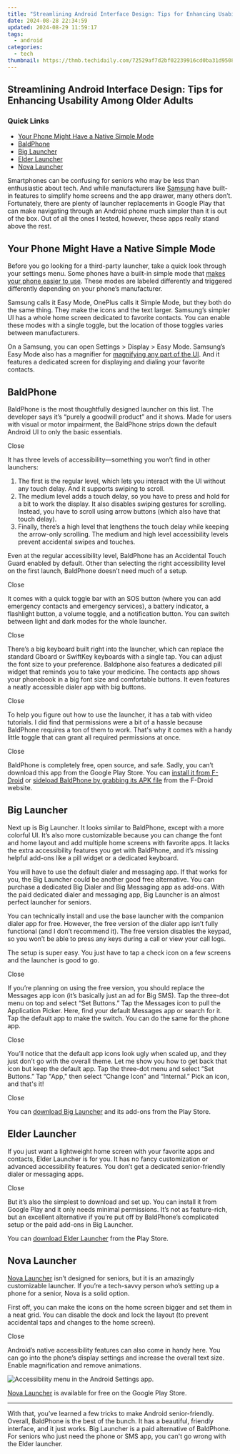 ```yaml
---
title: "Streamlining Android Interface Design: Tips for Enhancing Usability Among Older Adults"
date: 2024-08-28 22:34:59
updated: 2024-08-29 11:59:17
tags:
  - android
categories:
  - tech
thumbnail: https://thmb.techidaily.com/72529af7d2bf02239916cd0ba31d950846919ac8ac9ff5b071dc373f5d27eae7.jpg
---
```


## Streamlining Android Interface Design: Tips for Enhancing Usability Among Older Adults

### Quick Links

* [Your Phone Might Have a Native Simple Mode](https://digital-screen-recording.techidaily.com/updated-essential-10-online-collaboration-tools-ensuring-privacy/)
* [BaldPhone](https://screen-mirroring-recording.techidaily.com/in-2024-how-to-ensure-your-virtual-meetings-are-documented/)
* [Big Launcher](https://instagram-video-recordings.techidaily.com/instagrams-secret-weapon-tailoring-photos-to-standout-highlights/)
* [Elder Launcher](https://change-location.techidaily.com/hacks-to-do-pokemon-go-trainer-battles-for-samsung-galaxy-m54-5g-drfone-by-drfone-virtual-android/)
* [Nova Launcher](https://remote-screen-capture.techidaily.com/updated-2024-approved-maximize-learning-mac-methods-to-document-lectures/)

 Smartphones can be confusing for seniors who may be less than enthusiastic about tech. And while manufacturers like [Samsung](https://iphone-transfer.techidaily.com/in-2024-how-to-transfer-data-from-apple-iphone-12-to-new-iphone-15-drfone-by-drfone-transfer-from-ios/) have built-in features to simplify home screens and the app drawer, many others don’t. Fortunately, there are plenty of launcher replacements in Google Play that can make navigating through an Android phone much simpler than it is out of the box. Out of all the ones I tested, however, these apps really stand above the rest.

##  Your Phone Might Have a Native Simple Mode

 Before you go looking for a third-party launcher, take a quick look through your settings menu. Some phones have a built-in simple mode that [makes your phone easier to use](https://activate-lock.techidaily.com/in-2024-the-ultimate-guide-to-unlocking-apple-watch-or-iphone-13-mini-from-icloud-by-drfone-ios/). These modes are labeled differently and triggered differently depending on your phone’s manufacturer.

 Samsung calls it Easy Mode, OnePlus calls it Simple Mode, but they both do the same thing. They make the icons and the text larger. Samsung’s simpler UI has a whole home screen dedicated to favorite contacts. You can enable these modes with a single toggle, but the location of those toggles varies between manufacturers.

 On a Samsung, you can open Settings > Display > Easy Mode. Samsung’s Easy Mode also has a magnifier for [magnifying any part of the UI](https://video-screen-grab.techidaily.com/new-2024-approved-from-play-to-pause-save-games-via-obs/). And it features a dedicated screen for displaying and dialing your favorite contacts.

##  BaldPhone

 BaldPhone is the most thoughtfully designed launcher on this list. The developer says it’s “purely a goodwill product” and it shows. Made for users with visual or motor impairment, the BaldPhone strips down the default Android UI to only the basic essentials.

Close 

 It has three levels of accessibility—something you won’t find in other launchers:

1. The first is the regular level, which lets you interact with the UI without any touch delay. And it supports swiping to scroll.
2. The medium level adds a touch delay, so you have to press and hold for a bit to work the display. It also disables swiping gestures for scrolling. Instead, you have to scroll using arrow buttons (which also have that touch delay).
3. Finally, there’s a high level that lengthens the touch delay while keeping the arrow-only scrolling. The medium and high level accessibility levels prevent accidental swipes and touches.

 Even at the regular accessibility level, BaldPhone has an Accidental Touch Guard enabled by default. Other than selecting the right accessibility level on the first launch, BaldPhone doesn’t need much of a setup.

Close 

 It comes with a quick toggle bar with an SOS button (where you can add emergency contacts and emergency services), a battery indicator, a flashlight button, a volume toggle, and a notification button. You can switch between light and dark modes for the whole launcher.

Close 

 There’s a big keyboard built right into the launcher, which can replace the standard Gboard or SwiftKey keyboards with a single tap. You can adjust the font size to your preference. Baldphone also features a dedicated pill widget that reminds you to take your medicine. The contacts app shows your phonebook in a big font size and comfortable buttons. It even features a neatly accessible dialer app with big buttons.

Close 

 To help you figure out how to use the launcher, it has a tab with video tutorials. I did find that permissions were a bit of a hassle because BaldPhone requires a ton of them to work. That's why it comes with a handy little toggle that can grant all required permissions at once.

Close 

 BaldPhone is completely free, open source, and safe. Sadly, you can’t download this app from the Google Play Store. You can [install it from F-Droid](https://f-droid.org/en/packages/com.bald.uriah.baldphone/) or [sideload BaldPhone by grabbing its APK file](https://facebook-video-content.techidaily.com/updated-unlock-premium-quality-streaming-on-the-worlds-largest-network/) from the F-Droid website.

##  Big Launcher

 Next up is Big Launcher. It looks similar to BaldPhone, except with a more colorful UI. It’s also more customizable because you can change the font and home layout and add multiple home screens with favorite apps. It lacks the extra accessibility features you get with BaldPhone, and it’s missing helpful add-ons like a pill widget or a dedicated keyboard.

 You will have to use the default dialer and messaging app. If that works for you, the Big Launcher could be another good free alternative. You can purchase a dedicated Big Dialer and Big Messaging app as add-ons. With the paid dedicated dialer and messaging app, Big Launcher is an almost perfect launcher for seniors.

 You can technically install and use the base launcher with the companion dialer app for free. However, the free version of the dialer app isn’t fully functional (and I don’t recommend it). The free version disables the keypad, so you won’t be able to press any keys during a call or view your call logs.

 The setup is super easy. You just have to tap a check icon on a few screens and the launcher is good to go.

Close 

 If you’re planning on using the free version, you should replace the Messages app icon (it’s basically just an ad for Big SMS). Tap the three-dot menu on top and select “Set Buttons.” Tap the Messages icon to pull the Application Picker. Here, find your default Messages app or search for it. Tap the default app to make the switch. You can do the same for the phone app.

Close 

 You’ll notice that the default app icons look ugly when scaled up, and they just don’t go with the overall theme. Let me show you how to get back that icon but keep the default app. Tap the three-dot menu and select “Set Buttons.” Tap "App," then select “Change Icon” and “Internal.” Pick an icon, and that's it!

Close 

 You can [download Big Launcher](https://www.anrdoezrs.net/links/3607085/type/dlg/sid/UUhtgUeUpU218318/https://play.google.com/store/apps/details?id=name.kunes.android.launcher.demo&hl=en) and its add-ons from the Play Store.

##  Elder Launcher

 If you just want a lightweight home screen with your favorite apps and contacts, Elder Launcher is for you. It has no fancy customization or advanced accessibility features. You don’t get a dedicated senior-friendly dialer or messaging apps.

Close 

 But it’s also the simplest to download and set up. You can install it from Google Play and it only needs minimal permissions. It’s not as feature-rich, but an excellent alternative if you’re put off by BaldPhone’s complicated setup or the paid add-ons in Big Launcher.

 You can [download Elder Launcher](https://www.anrdoezrs.net/links/3607085/type/dlg/sid/UUhtgUeUpU218318/https://play.google.com/store/apps/details?id=xyz.arjunsinh.elderlauncher&hl=en) from the Play Store.

##  Nova Launcher

[Nova Launcher](https://snapchat-videos.techidaily.com/new-2024-approved-vocal-ventures-merging-music-and-video-on-snapchat/) isn’t designed for seniors, but it is an amazingly customizable launcher. If you’re a tech-savvy person who’s setting up a phone for a senior, Nova is a solid option.

 First off, you can make the icons on the home screen bigger and set them in a neat grid. You can disable the dock and lock the layout (to prevent accidental taps and changes to the home screen).

Close 

 Android’s native accessibility features can also come in handy here. You can go into the phone’s display settings and increase the overall text size. Enable magnification and remove animations.

![Accessibility menu in the Android Settings app.](https://static1.howtogeekimages.com/wordpress/wp-content/uploads/2024/06/screenshot_2024-06-28-20-04-52-394_com-android-settings-1.jpg) 

[Nova Launcher](https://www.anrdoezrs.net/links/3607085/type/dlg/sid/UUhtgUeUpU218318/https://play.google.com/store/apps/details?id=com.teslacoilsw.launcher&hl=en) is available for free on the Google Play Store.

---

 With that, you’ve learned a few tricks to make Android senior-friendly. Overall, BaldPhone is the best of the bunch. It has a beautiful, friendly interface, and it just works. Big Launcher is a paid alternative of BaldPhone. For seniors who just need the phone or SMS app, you can't go wrong with the Elder launcher.

<ins class="adsbygoogle"
     style="display:block"
     data-ad-format="autorelaxed"
     data-ad-client="ca-pub-7571918770474297"
     data-ad-slot="1223367746"></ins>



<ins class="adsbygoogle"
     style="display:block"
     data-ad-client="ca-pub-7571918770474297"
     data-ad-slot="8358498916"
     data-ad-format="auto"
     data-full-width-responsive="true"></ins>
